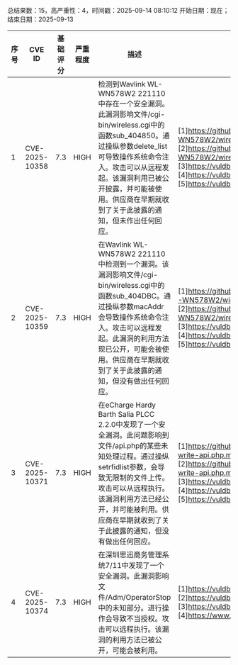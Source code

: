 总结果数：15，高严重性：4，时间戳：2025-09-14 08:10:12
开始日期：现在；结束日期：2025-09-13

| 序号 | CVE ID | 基础评分 | 严重程度 | 描述 | 参考资料 |
|-----|--------|------------|----------|-------------|------------|
| 1 | CVE-2025-10358 | 7.3  | HIGH | 检测到Wavlink WL-WN578W2 221110中存在一个安全漏洞。此漏洞影响文件/cgi-bin/wireless.cgi中的函数sub_404850。通过操纵参数delete_list可导致操作系统命令注入。攻击可以从远程发起。该漏洞利用已被公开披露，并可能被使用。供应商在早期就收到了关于此披露的通知，但未作出任何回应。 | [1]https://github.com/ZZ2266/.github.io/tree/main/WAVLINK/WL-WN578W2/wireless.cgi/DeleteMac<br>[2]https://github.com/ZZ2266/.github.io/tree/main/WAVLINK/WL-WN578W2/wireless.cgi/DeleteMac#proof-of-concept-poc<br>[3]https://vuldb.com/?ctiid.323772<br>[4]https://vuldb.com/?id.323772<br>[5]https://vuldb.com/?submit.643438 |
| 2 | CVE-2025-10359 | 7.3  | HIGH | 在Wavlink WL-WN578W2 221110中检测到一个漏洞。该漏洞影响文件/cgi-bin/wireless.cgi中的函数sub_404DBC。通过操纵参数macAddr会导致操作系统命令注入。攻击可以远程发起。此漏洞的利用方法现已公开，可能会被使用。供应商在早期就收到了关于此披露的通知，但没有做出任何回应。 | [1]https://github.com/ZZ2266/.github.io/blob/main/WAVLINK/WL-WN578W2/wireless.cgi/add_mac/<br>[2]https://github.com/ZZ2266/.github.io/tree/main/WAVLINK/WL-WN578W2/wireless.cgi/add_mac#proof-of-concept-poc<br>[3]https://vuldb.com/?ctiid.323773<br>[4]https://vuldb.com/?id.323773<br>[5]https://vuldb.com/?submit.643444 |
| 3 | CVE-2025-10371 | 7.3  | HIGH | 在eCharge Hardy Barth Salia PLCC 2.2.0中发现了一个安全漏洞。此问题影响到文件/api.php的某些未知处理过程。通过操纵setrfidlist参数，会导致无限制的文件上传。攻击可以从远程执行。该漏洞利用方法已经公开，并可能被利用。供应商在早期就收到了关于此披露的通知，但没有做出任何回应。 | [1]https://github.com/YZS17/CVE/blob/main/Salia_PLCC/file-write-api.php.md<br>[2]https://github.com/YZS17/CVE/blob/main/Salia_PLCC/file-write-api.php.md#poc<br>[3]https://vuldb.com/?ctiid.323779<br>[4]https://vuldb.com/?id.323779<br>[5]https://vuldb.com/?submit.643535 |
| 4 | CVE-2025-10374 | 7.3  | HIGH | 在深圳思迅商务管理系统7/11中发现了一个安全漏洞。此漏洞影响文件/Adm/OperatorStop中的未知部分。进行操作会导致不当授权。攻击可以远程执行。该漏洞的利用方法已被公开，可能会被利用。 | [1]https://vuldb.com/?ctiid.323788<br>[2]https://vuldb.com/?id.323788<br>[3]https://vuldb.com/?submit.639092<br>[4]https://www.yuque.com/hongzh0/tx13c7/lgb05p6ar7ybugcz |